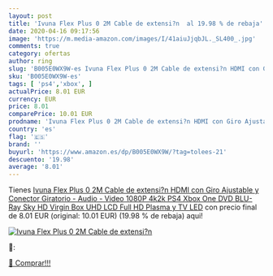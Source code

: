 ```yaml
---
layout: post
title: 'Ivuna Flex Plus 0 2M Cable de extensi?n  al 19.98 % de rebaja'
date: 2020-04-16 09:17:56
image: 'https://m.media-amazon.com/images/I/41aiuJjqbJL._SL400_.jpg'
comments: true
category: ofertas
author: ring
slug: 'B005E0WX9W-es Ivuna Flex Plus 0 2M Cable de extensi?n HDMI con Giro...'
sku: 'B005E0WX9W-es'
tags: [ 'ps4','xbox', ]
actualPrice: 8.01 EUR
currency: EUR
price: 8.01
comparePrice: 10.01 EUR
prodname: 'Ivuna Flex Plus 0 2M Cable de extensi?n HDMI con Giro Ajustable y Conector Giratorio - Audio - Video  1080P  4k2k  PS4  Xbox One  DVD  BLU-Ray  Sky HD  Virgin Box  UHD  LCD Full HD  Plasma y TV LED'
country: 'es'
flag: '🇪🇸'
brand: ''
buyurl: 'https://www.amazon.es/dp/B005E0WX9W/?tag=tolees-21'
descuento: '19.98'
average: '8.01'
---
```


Tienes [Ivuna Flex Plus 0 2M Cable de extensi?n HDMI con Giro Ajustable y Conector Giratorio - Audio - Video  1080P  4k2k  PS4  Xbox One  DVD  BLU-Ray  Sky HD  Virgin Box  UHD  LCD Full HD  Plasma y TV LED](https://www.amazon.es/dp/B005E0WX9W/?tag=tolees-21) con precio final de  8.01 EUR (original: 10.01 EUR) (19.98 %  de rebaja) aqui!

[![Ivuna Flex Plus 0 2M Cable de extensi?n ](https://m.media-amazon.com/images/I/41aiuJjqbJL._SL400_.jpg)](https://www.amazon.es/dp/B005E0WX9W/?tag=tolees-21)

🔎:


[🛒 Comprar!!!](https://www.amazon.es/dp/B005E0WX9W/?tag=tolees-21)

